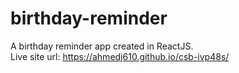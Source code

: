 # birthday-reminder
A birthday reminder app created in ReactJS.\
Live site url: https://ahmedj610.github.io/csb-ivp48s/
